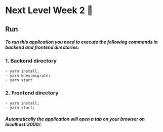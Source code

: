 # Next Level Week 2 🚀

## Run

##### To run this application you need to execute the following commands in backend and frontend directories: 
      
### 1. Backend directory
    - yarn install;
    - yarn knex:migrate;
    - yarn start
### 2. Frontend directory
    - yarn install;
    - yarn start;
    
##### Automatically the application will open a tab on your browser on localhost:3000/.

